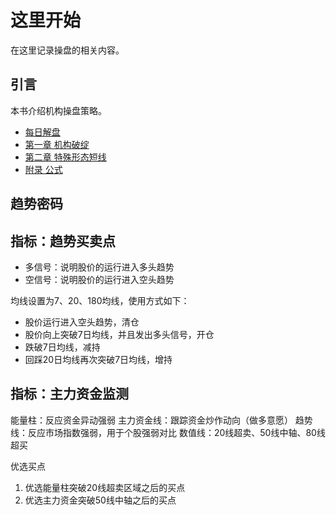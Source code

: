 # 这里开始

在这里记录操盘的相关内容。

## 引言

本书介绍机构操盘策略。

- [每日解盘](chapter2/daily.md)
- [第一章 机构破绽](chapter1/jgpz.md)
- [第二章 特殊形态短线](chapter1/tsxtdx.md)
- [附录 公式](appendix/formula.md)

## 趋势密码

## 指标：趋势买卖点

- 多信号：说明股价的运行进入多头趋势
- 空信号：说明股价的运行进入空头趋势

均线设置为7、20、180均线，使用方式如下：

- 股价运行进入空头趋势，清仓
- 股价向上突破7日均线，并且发出多头信号，开仓
- 跌破7日均线，减持
- 回踩20日均线再次突破7日均线，增持

## 指标：主力资金监测

能量柱：反应资金异动强弱
主力资金线：跟踪资金炒作动向（做多意愿）
趋势线：反应市场指数强弱，用于个股强弱对比
数值线：20线超卖、50线中轴、80线超买

优选买点

1. 优选能量柱突破20线超卖区域之后的买点
2. 优选主力资金突破50线中轴之后的买点
